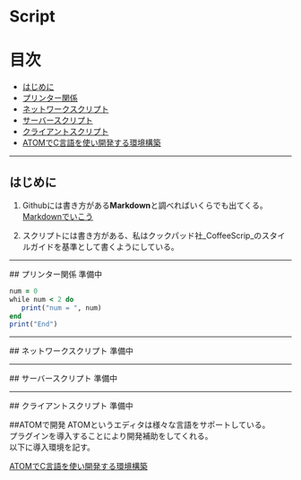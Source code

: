 # Script

# 目次

- [はじめに](#first)
- [プリンター関係](#printscript)
- [ネットワークスクリプト](#netsc)
- [サーバースクリプト](#serversc)
- [クライアントスクリプト](#rename)
- [ATOMでC言語を使い開発する環境構築](ATOM)
<hr id="first" />

## はじめに

1. Githubには書き方がある**Markdown**と調べればいくらでも出てくる。[Markdownでいこう](https://gist.github.com/wate/7072365)

2. スクリプトには書き方がある、私はクックパッド社_CoffeeScrip_のスタイルガイドを基準として書くようにしている。


<hr id="printscript" />
## プリンター関係
準備中

```rb
num = 0
while num < 2 do
   print("num = ", num)
end
print("End")
```

<hr id="netsc" />
## ネットワークスクリプト
準備中

<hr id="serversc" />
## サーバースクリプト
準備中

<hr id="rename" />
## クライアントスクリプト
準備中


##ATOMで開発
ATOMというエディタは様々な言語をサポートしている。  
プラグインを導入することにより開発補助をしてくれる。  
以下に導入環境を記す。　　　　　　　　　　　　　　　　　　　　　
 


[ATOMでC言語を使い開発する環境構築](ATOM)
